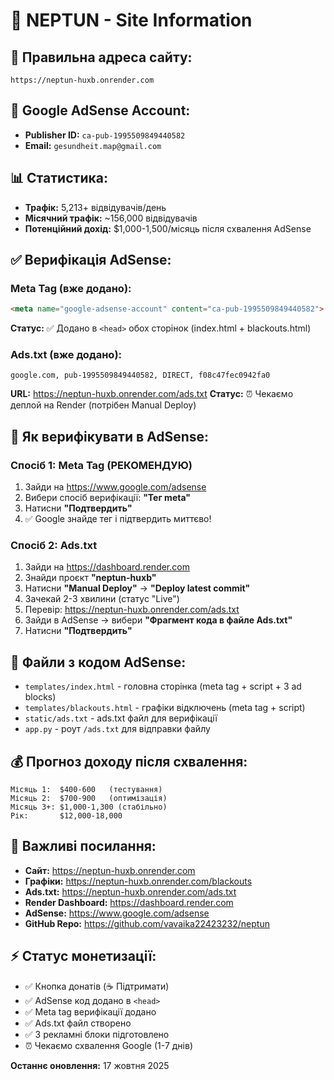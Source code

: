 # 🚀 NEPTUN - Site Information

## 📍 **Правильна адреса сайту:**
```
https://neptun-huxb.onrender.com
```

## 👤 **Google AdSense Account:**
- **Publisher ID:** `ca-pub-1995509849440582`
- **Email:** `gesundheit.map@gmail.com`

## 📊 **Статистика:**
- **Трафік:** 5,213+ відвідувачів/день
- **Місячний трафік:** ~156,000 відвідувачів
- **Потенційний дохід:** $1,000-1,500/місяць після схвалення AdSense

## ✅ **Верифікація AdSense:**

### Meta Tag (вже додано):
```html
<meta name="google-adsense-account" content="ca-pub-1995509849440582">
```
**Статус:** ✅ Додано в `<head>` обох сторінок (index.html + blackouts.html)

### Ads.txt (вже додано):
```
google.com, pub-1995509849440582, DIRECT, f08c47fec0942fa0
```
**URL:** https://neptun-huxb.onrender.com/ads.txt
**Статус:** ⏰ Чекаємо деплой на Render (потрібен Manual Deploy)

## 🎯 **Як верифікувати в AdSense:**

### Спосіб 1: Meta Tag (РЕКОМЕНДУЮ)
1. Зайди на https://www.google.com/adsense
2. Вибери спосіб верифікації: **"Тег meta"**
3. Натисни **"Подтвердить"**
4. ✅ Google знайде тег і підтвердить миттєво!

### Спосіб 2: Ads.txt
1. Зайди на https://dashboard.render.com
2. Знайди проєкт **"neptun-huxb"**
3. Натисни **"Manual Deploy"** → **"Deploy latest commit"**
4. Зачекай 2-3 хвилини (статус "Live")
5. Перевір: https://neptun-huxb.onrender.com/ads.txt
6. Зайди в AdSense → вибери **"Фрагмент кода в файле Ads.txt"**
7. Натисни **"Подтвердить"**

## 📝 **Файли з кодом AdSense:**
- `templates/index.html` - головна сторінка (meta tag + script + 3 ad blocks)
- `templates/blackouts.html` - графіки відключень (meta tag + script)
- `static/ads.txt` - ads.txt файл для верифікації
- `app.py` - роут `/ads.txt` для відправки файлу

## 💰 **Прогноз доходу після схвалення:**
```
Місяць 1:  $400-600   (тестування)
Місяць 2:  $700-900   (оптимізація)
Місяць 3+: $1,000-1,300 (стабільно)
Рік:       $12,000-18,000
```

## 🔗 **Важливі посилання:**
- **Сайт:** https://neptun-huxb.onrender.com
- **Графіки:** https://neptun-huxb.onrender.com/blackouts
- **Ads.txt:** https://neptun-huxb.onrender.com/ads.txt
- **Render Dashboard:** https://dashboard.render.com
- **AdSense:** https://www.google.com/adsense
- **GitHub Repo:** https://github.com/vavaika22423232/neptun

## ⚡ **Статус монетизації:**
- ✅ Кнопка донатів (☕ Підтримати)
- ✅ AdSense код додано в `<head>`
- ✅ Meta tag верифікації додано
- ✅ Ads.txt файл створено
- ✅ 3 рекламні блоки підготовлено
- ⏰ Чекаємо схвалення Google (1-7 днів)

**Останнє оновлення:** 17 жовтня 2025
